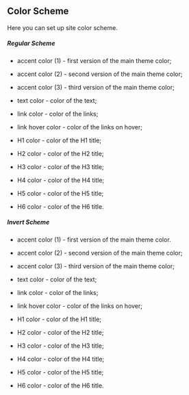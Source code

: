 ## Color Scheme

Here you can set up site color scheme.

##### Regular Scheme

* accent color \(1\) - first version of the main theme color;

* accent color \(2\) - second version of the main theme color;

* accent color \(3\) - third version of the main theme color;

* text color - color of the text;

* link color - color of the links;

* link hover color - color of the links on hover;

* H1 color - color of the H1 title;

* H2 color - color of the H2 title;

* H3 color - color of the H3 title;

* H4 color - color of the H4 title;

* H5 color - color of the H5 title;

* H6 color - color of the H6 title.

##### Invert Scheme

* accent color \(1\) - first version of the main theme color.

* accent color \(2\) - second version of the main theme color;

* accent color \(3\) - third version of the main theme color;

* text color - color of the text;

* link color - color of the links;

* link hover color - color of the links on hover;

* H1 color - color of the H1 title;

* H2 color - color of the H2 title;

* H3 color - color of the H3 title;

* H4 color - color of the H4 title;

* H5 color - color of the H5 title;

* H6 color - color of the H6 title.



